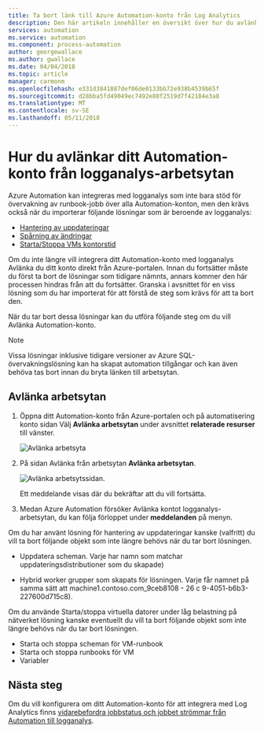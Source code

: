 ```yaml
---
title: Ta bort länk till Azure Automation-konto från Log Analytics
description: Den här artikeln innehåller en översikt över hur du avlänkar Azure Automation-konto från logganalys-arbetsytan.
services: automation
ms.service: automation
ms.component: process-automation
author: georgewallace
ms.author: gwallace
ms.date: 04/04/2018
ms.topic: article
manager: carmonm
ms.openlocfilehash: e331d3841887def06de0133bb72e938b4539b65f
ms.sourcegitcommit: d28bba5fd49049ec7492e88f2519d7f42184e3a8
ms.translationtype: MT
ms.contentlocale: sv-SE
ms.lasthandoff: 05/11/2018
---
```

# <a name="how-to-unlink-your-automation-account-from-a-log-analytics-workspace"></a>Hur du avlänkar ditt Automation-konto från logganalys-arbetsytan

Azure Automation kan integreras med logganalys som inte bara stöd för övervakning av runbook-jobb över alla Automation-konton, men den krävs också när du importerar följande lösningar som är beroende av logganalys:

* [Hantering av uppdateringar](../operations-management-suite/oms-solution-update-management.md)
* [Spårning av ändringar](../log-analytics/log-analytics-change-tracking.md)
* [Starta/Stoppa VMs kontorstid](automation-solution-vm-management.md)

Om du inte längre vill integrera ditt Automation-konto med logganalys Avlänka du ditt konto direkt från Azure-portalen.  Innan du fortsätter måste du först ta bort de lösningar som tidigare nämnts, annars kommer den här processen hindras från att du fortsätter. Granska i avsnittet för en viss lösning som du har importerat för att förstå de steg som krävs för att ta bort den.

När du tar bort dessa lösningar kan du utföra följande steg om du vill Avlänka Automation-konto.

> [!NOTE]
> Vissa lösningar inklusive tidigare versioner av Azure SQL-övervakningslösning kan ha skapat automation tillgångar och kan även behöva tas bort innan du bryta länken till arbetsytan.

## <a name="unlink-workspace"></a>Avlänka arbetsytan

1. Öppna ditt Automation-konto från Azure-portalen och på automatisering konto sidan Välj **Avlänka arbetsytan** under avsnittet **relaterade resurser** till vänster.

   ![Avlänka arbetsyta](media/automation-unlink-from-log-analytics/automation-unlink-workspace-option.png)

1. På sidan Avlänka från arbetsytan **Avlänka arbetsytan**.

   ![Avlänka arbetsytssidan](media/automation-unlink-from-log-analytics/automation-unlink-workspace-blade.png).

   Ett meddelande visas där du bekräftar att du vill fortsätta.

1. Medan Azure Automation försöker Avlänka kontot logganalys-arbetsytan, du kan följa förloppet under **meddelanden** på menyn.

Om du har använt lösning för hantering av uppdateringar kanske (valfritt) du vill ta bort följande objekt som inte längre behövs när du tar bort lösningen.

* Uppdatera scheman.  Varje har namn som matchar uppdateringsdistributioner som du skapade)

* Hybrid worker grupper som skapats för lösningen.  Varje får namnet på samma sätt att machine1.contoso.com_9ceb8108 - 26 c 9-4051-b6b3-227600d715c8).

Om du använde Starta/stoppa virtuella datorer under låg belastning på nätverket lösning kanske eventuellt du vill ta bort följande objekt som inte längre behövs när du tar bort lösningen.

* Starta och stoppa scheman för VM-runbook
* Starta och stoppa runbooks för VM
* Variabler

## <a name="next-steps"></a>Nästa steg

Om du vill konfigurera om ditt Automation-konto för att integrera med Log Analytics finns [vidarebefordra jobbstatus och jobbet strömmar från Automation till logganalys](automation-manage-send-joblogs-log-analytics.md).